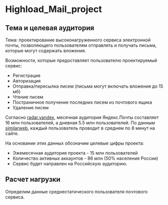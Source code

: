 # Highload_Mail_project
## Тема и целевая аудитория
Тема: проектирование высоконагруженного сервиса электронной почты, позволяющего пользователям отправлять и получать письма, которые могут содержать вложения.

Возможности, которые предоставляет пользователю проектируемый сервис:
- Регистрация
- Авторизация
- Отправка/пересылка писем (письма могут включать вложения до 15 мб)
- Чтение писем
- Постраничное получение последних писем из почтового ящика
- Удаление писем

Согласно [radar.yandex](https://radar.yandex.ru/yandex?month=2021-04), месячная аудитория Яндекс.Почты составляет 16 млн пользователей, а дневная 5.5 млн пользователей. По данным [similarweb](https://www.similarweb.com/website/mail.yandex.ru/#overview), каждый пользователь проводит в среднем по 8 минут на сайте.

На основании этих данных обозначим целевые цифры проекта:

- Эжемесячная аудитория проекта - 15 млн пользователей
- Количество активных аккаунтов - 86 млн (50% населения России)
- Сервис будет направлен на Российскую аудиторию.

## Расчет нагрузки
Определим данные среднестатического пользователя почтового сервиса.
